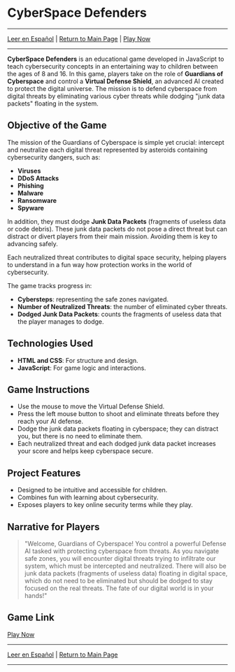 # CyberSpace Defenders
---
[Leer en Español](README-es.md) | [Return to Main Page](../../../README.md) | [Play Now](./Container/index.html)

---

**CyberSpace Defenders** is an educational game developed in JavaScript to teach cybersecurity concepts in an entertaining way to children between the ages of 8 and 16. In this game, players take on the role of **Guardians of Cyberspace** and control a **Virtual Defense Shield**, an advanced AI created to protect the digital universe. The mission is to defend cyberspace from digital threats by eliminating various cyber threats while dodging "junk data packets" floating in the system.

## Objective of the Game

The mission of the Guardians of Cyberspace is simple yet crucial: intercept and neutralize each digital threat represented by asteroids containing cybersecurity dangers, such as:

- **Viruses**
- **DDoS Attacks**
- **Phishing**
- **Malware**
- **Ransomware**
- **Spyware**

In addition, they must dodge **Junk Data Packets** (fragments of useless data or code debris). These junk data packets do not pose a direct threat but can distract or divert players from their main mission. Avoiding them is key to advancing safely.

Each neutralized threat contributes to digital space security, helping players to understand in a fun way how protection works in the world of cybersecurity.

The game tracks progress in:
- **Cybersteps**: representing the safe zones navigated.
- **Number of Neutralized Threats**: the number of eliminated cyber threats.
- **Dodged Junk Data Packets**: counts the fragments of useless data that the player manages to dodge.

## Technologies Used

- **HTML and CSS**: For structure and design.
- **JavaScript**: For game logic and interactions.

## Game Instructions

- Use the mouse to move the Virtual Defense Shield.
- Press the left mouse button to shoot and eliminate threats before they reach your AI defense.
- Dodge the junk data packets floating in cyberspace; they can distract you, but there is no need to eliminate them.
- Each neutralized threat and each dodged junk data packet increases your score and helps keep cyberspace secure.

## Project Features

- Designed to be intuitive and accessible for children.
- Combines fun with learning about cybersecurity.
- Exposes players to key online security terms while they play.

## Narrative for Players

> "Welcome, Guardians of Cyberspace! You control a powerful Defense AI tasked with protecting cyberspace from threats. As you navigate safe zones, you will encounter digital threats trying to infiltrate our system, which must be intercepted and neutralized. There will also be junk data packets (fragments of useless data) floating in digital space, which do not need to be eliminated but should be dodged to stay focused on the real threats. The fate of our digital world is in your hands!"

## Game Link

[Play Now](./Container/index.html)

---

[Leer en Español](README-es.md) | [Return to Main Page](../../../README.md)

---